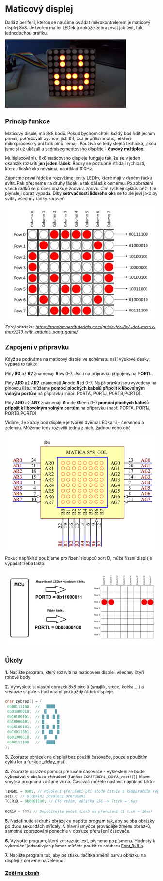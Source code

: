 # Maticový displej
Další z periferií, kterou se naučíme ovládat mikrokontrolerem je maticový displej 8x8. Je tvořen maticí LEDek a dokáže zobrazovat jak text, tak jednoduchou grafiku.

![image](img/16_Maticovy_displej_1.png)

## Princip funkce

Maticový displej má 8x8 bodů. Pokud bychom chtěli každý bod řídit jedním pinem, potřebovali bychom jich 64, což je příliš mnoho, některé mikroprocesory ani tolik pinů nemají. Používá se tedy stejná technika, jakou jsme si už ukázali u sedmisegmentového displeje - **časový multiplex**.

Multiplexování u 8x8 maticového displeje funguje tak, že se v jeden okamžik rozsvítí **jen jeden řádek**. Řádky se postupně střídají rychlostí, kterou lidské oko nevnímá, například 100Hz.

Zapneme první řádek a rozsvítíme jen ty LEDky, které mají v daném řádku svítit. Pak přepneme na druhý řádek, a tak dál až k osmému.  Po zobrazení všech řádků se proces opakuje znovu a znovu. Čím rychleji cyklus běží, tím plynuleji obraz vypadá. Díky **setrvačnosti lidského oka** se to ale jeví jako by svítily všechny řádky zároveň.

![image](img/16_Maticovy_displej_2.png)

*Zdroj obrázku: https://randomnerdtutorials.com/guide-for-8x8-dot-matrix-max7219-with-arduino-pong-game/*


## Zapojení v přípravku
Když se podíváme na maticový displej ve schématu naší výukové desky, vypadá to takto:

Piny **R0** až **R7** znamenají **R**ow 0-7. Jsou na přípravku připojeny na P**ORTL**.

Piny **AR0** až **AR7** znamenají **A**node **R**ed 0-7. Na přípravku jsou vyvedeny na pinovou lištu, můžeme **pomocí plochých kabelů připojit k libovolným volným portům** na přípravku (např. PORTA, PORTJ, PORTB,PORTD).

Piny **AG0** až **AG7** znamenají **A**node **G**reen 0-7 **pomocí plochých kabelů připojit k libovolným volným portům** na přípravku (např. PORTA, PORTJ, PORTB,PORTD)

Vidíme, že každý bod displeje je tvořen dvěma LEDkami - červenou a zelenou. Můžeme tedy rozsvítit jednu z nich, žádnou nebo obě.

![image](img/16_Maticovy_displej_3.png)

Pokud například použijeme pro řízení sloupců port D, může řízení displeje vypadat třeba takto:

![image](img/16_Maticovy_displej_4.png)


## Úkoly
**1.** Napište program, který rozsvítí na maticovém displeji všechny čtyři rohové body.

**2.** Vymyslete si vlastní obrázek 8x8 pixelů (smajlík, srdce, kočka,...) a sestavte si pole s hodnotami pro každý řádek displeje.
   ```c
   char zobraz[] = {
   	0b00111100,  //   ████
   	0b01000010,  //  █    █
   	0b10100101,  // █ █  █ █
   	0b10000001,  // █      █
   	0b10100101,  // █ █  █ █
   	0b10011001,  // █  ██  █
   	0b01000010,  //  █    █
   	0b00111100   //   ████
   };
   ```
**3.** Zobrazte obrázek na displeji bez použití časovače, pouze s  použitím cyklu for a funkce _delay_ms().

**4.** Zobrazte obrázek pomocí přerušení časovače - vykreslení se bude vykonávat v obsluze přerušení (funkce ```ISR(TIMER1_COMPA_vect){}```) hlavní smyčka programu zůstane volná. Časovač můžete nastavit například takto:
   ```c
   TIMSK1 = 0x02; // Povolení přerušení při shodě čítače s komparačním registrem OCR1A
   sei(); // Globální povolení přerušení
   TCCR1B = 0b0001100; // CTC režim, dělička 256 -> Ttick = 16us
   
   OCR1A = ???; // Dopočítejte počet ticků do přerušení (1 tick = 16us)
   ```
**5.** Nadefinujte si druhý obrázek a napište program tak, aby se oba obrázky po dvou sekundách střídaly. V hlavní smyčce provádějte změnu obrázků, samotné zobrazování ponechte v obsluze přerušení časovače.

**6.** Vytvořte program, který zobrazuje text, písmeno po písmenu. Hodnoty k vykreslení jednotlivých písmen můžete použít ze souboru [Font_8x8.h](/files/Font_8x8.h).

**7.** Napište program tak, aby po stisku tlačítka změnil barvu obrázku na displeji z červené na zelenou.

### [Zpět na obsah](README.md)
